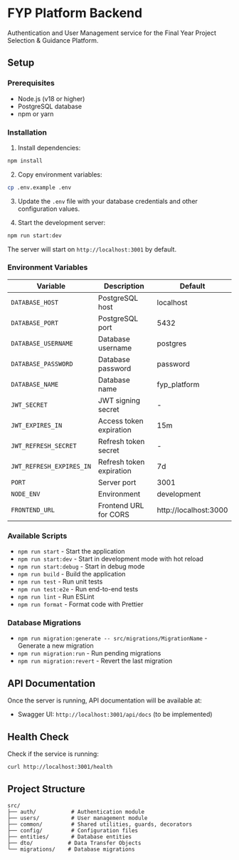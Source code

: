 # FYP Platform Backend

Authentication and User Management service for the Final Year Project Selection & Guidance Platform.

## Setup

### Prerequisites

- Node.js (v18 or higher)
- PostgreSQL database
- npm or yarn

### Installation

1. Install dependencies:

```bash
npm install
```

2. Copy environment variables:

```bash
cp .env.example .env
```

3. Update the `.env` file with your database credentials and other configuration values.

4. Start the development server:

```bash
npm run start:dev
```

The server will start on `http://localhost:3001` by default.

### Environment Variables

| Variable                 | Description              | Default               |
| ------------------------ | ------------------------ | --------------------- |
| `DATABASE_HOST`          | PostgreSQL host          | localhost             |
| `DATABASE_PORT`          | PostgreSQL port          | 5432                  |
| `DATABASE_USERNAME`      | Database username        | postgres              |
| `DATABASE_PASSWORD`      | Database password        | password              |
| `DATABASE_NAME`          | Database name            | fyp_platform          |
| `JWT_SECRET`             | JWT signing secret       | -                     |
| `JWT_EXPIRES_IN`         | Access token expiration  | 15m                   |
| `JWT_REFRESH_SECRET`     | Refresh token secret     | -                     |
| `JWT_REFRESH_EXPIRES_IN` | Refresh token expiration | 7d                    |
| `PORT`                   | Server port              | 3001                  |
| `NODE_ENV`               | Environment              | development           |
| `FRONTEND_URL`           | Frontend URL for CORS    | http://localhost:3000 |

### Available Scripts

- `npm run start` - Start the application
- `npm run start:dev` - Start in development mode with hot reload
- `npm run start:debug` - Start in debug mode
- `npm run build` - Build the application
- `npm run test` - Run unit tests
- `npm run test:e2e` - Run end-to-end tests
- `npm run lint` - Run ESLint
- `npm run format` - Format code with Prettier

### Database Migrations

- `npm run migration:generate -- src/migrations/MigrationName` - Generate a new migration
- `npm run migration:run` - Run pending migrations
- `npm run migration:revert` - Revert the last migration

## API Documentation

Once the server is running, API documentation will be available at:

- Swagger UI: `http://localhost:3001/api/docs` (to be implemented)

## Health Check

Check if the service is running:

```bash
curl http://localhost:3001/health
```

## Project Structure

```
src/
├── auth/           # Authentication module
├── users/          # User management module
├── common/         # Shared utilities, guards, decorators
├── config/         # Configuration files
├── entities/       # Database entities
├── dto/           # Data Transfer Objects
└── migrations/    # Database migrations
```
